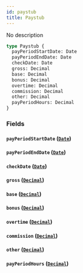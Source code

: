 ```yaml
---
id: paystub
title: Paystub
---
```


No description

```graphql
type Paystub {
  payPeriodStartDate: Date
  payPeriodEndDate: Date
  checkDate: Date
  gross: Decimal
  base: Decimal
  bonus: Decimal
  overtime: Decimal
  commission: Decimal
  other: Decimal
  payPeriodHours: Decimal
}
```

### Fields

#### `payPeriodStartDate` ([`Date`](docs/partners/truework/scalars/date.md))

#### `payPeriodEndDate` ([`Date`](docs/partners/truework/scalars/date.md))

#### `checkDate` ([`Date`](docs/partners/truework/scalars/date.md))

#### `gross` ([`Decimal`](docs/partners/truework/scalars/decimal.md))

#### `base` ([`Decimal`](docs/partners/truework/scalars/decimal.md))

#### `bonus` ([`Decimal`](docs/partners/truework/scalars/decimal.md))

#### `overtime` ([`Decimal`](docs/partners/truework/scalars/decimal.md))

#### `commission` ([`Decimal`](docs/partners/truework/scalars/decimal.md))

#### `other` ([`Decimal`](docs/partners/truework/scalars/decimal.md))

#### `payPeriodHours` ([`Decimal`](docs/partners/truework/scalars/decimal.md))
